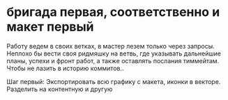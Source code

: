 # бригада первая, соответственно и макет первый


Работу ведем в своих ветках, в мастер лезем только через запросы.
Неплохо бы вести своя ридмяшку на ветвь, где указывать дальнейшие планы, успехи и фронт работ,
а также оставлять послания тиммейтам. Чтобы не лазить в историю коммитов..


Шаг первый:
Экспортировать всю графику с макета, иконки в векторе. Разделить на контентную и другую
